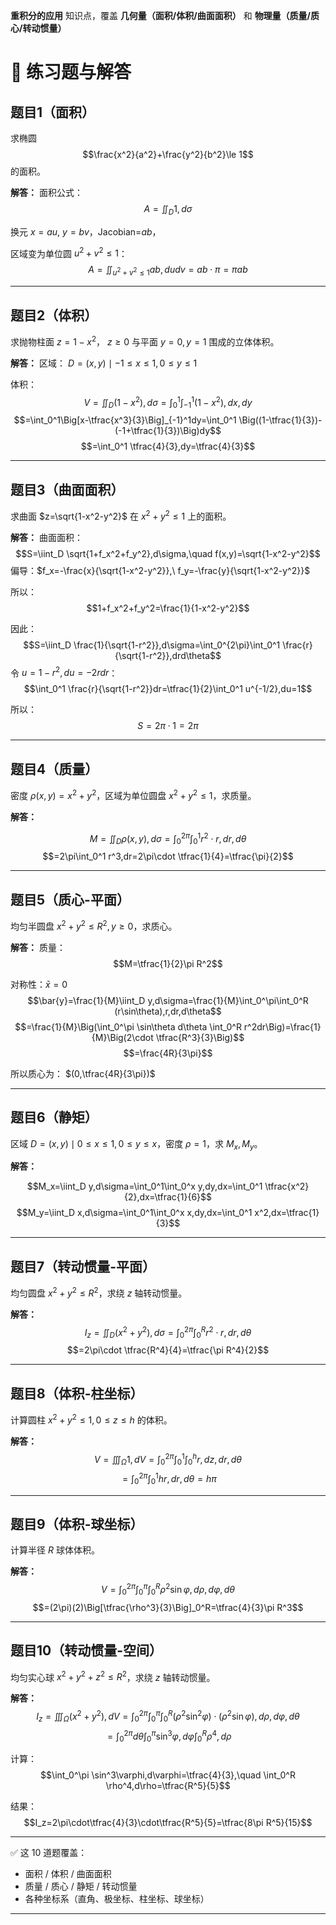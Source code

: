  **重积分的应用** 知识点，覆盖 **几何量（面积/体积/曲面面积）** 和 **物理量（质量/质心/转动惯量）**

# 🌟 练习题与解答

## 题目1（面积）

求椭圆
$$\frac{x^2}{a^2}+\frac{y^2}{b^2}\le 1$$
的面积。

**解答：**
面积公式：
$$A=\iint_D 1,d\sigma$$
  
换元 $x=au,\ y=bv$，Jacobian=$ab$，
  
区域变为单位圆 $u^2+v^2\le 1$：
$$A=\iint_{u^2+v^2\le 1} ab,dudv=ab\cdot \pi=\pi ab$$

---

## 题目2（体积）

求抛物柱面 $z=1-x^2$， $z\ge 0$ 与平面 $y=0,y=1$ 围成的立体体积。

**解答：**
区域： $D={(x,y)\mid -1\le x\le 1,0\le y\le 1}$
  
体积：
$$V=\iint_D (1-x^2),d\sigma=\int_0^1\int_{-1}^1 (1-x^2),dx,dy$$
$$=\int_0^1\Big[x-\tfrac{x^3}{3}\Big]_{-1}^1dy=\int_0^1 \Big((1-\tfrac{1}{3})-(-1+\tfrac{1}{3})\Big)dy$$
$$=\int_0^1 \tfrac{4}{3},dy=\tfrac{4}{3}$$

---

## 题目3（曲面面积）

求曲面 $z=\sqrt{1-x^2-y^2}$ 在 $x^2+y^2\le 1$ 上的面积。

**解答：**
曲面面积：
$$S=\iint_D \sqrt{1+f_x^2+f_y^2},d\sigma,\quad f(x,y)=\sqrt{1-x^2-y^2}$$
偏导：$f_x=-\frac{x}{\sqrt{1-x^2-y^2}},\ f_y=-\frac{y}{\sqrt{1-x^2-y^2}}$
  
所以：
$$1+f_x^2+f_y^2=\frac{1}{1-x^2-y^2}$$
  
因此：
$$S=\iint_D \frac{1}{\sqrt{1-r^2}},d\sigma=\int_0^{2\pi}\int_0^1 \frac{r}{\sqrt{1-r^2}},drd\theta$$
令 $u=1-r^2,du=-2rdr$：
$$\int_0^1 \frac{r}{\sqrt{1-r^2}}dr=\tfrac{1}{2}\int_0^1 u^{-1/2},du=1$$
  
所以：
$$S=2\pi\cdot 1=2\pi$$

---

## 题目4（质量）

密度 $\rho(x,y)=x^2+y^2$，区域为单位圆盘 $x^2+y^2\le 1$，求质量。

**解答：**
  
$$M=\iint_D \rho(x,y),d\sigma=\int_0^{2\pi}\int_0^1 r^2\cdot r,dr,d\theta$$
$$=2\pi\int_0^1 r^3,dr=2\pi\cdot \tfrac{1}{4}=\tfrac{\pi}{2}$$

---

## 题目5（质心-平面）

均匀半圆盘 $x^2+y^2\le R^2,y\ge 0$，求质心。

**解答：**
质量：
$$M=\tfrac{1}{2}\pi R^2$$
  
对称性：$\bar{x}=0$
$$\bar{y}=\frac{1}{M}\iint_D y,d\sigma=\frac{1}{M}\int_0^\pi\int_0^R (r\sin\theta),r,dr,d\theta$$
$$=\frac{1}{M}\Big(\int_0^\pi \sin\theta d\theta \int_0^R r^2dr\Big)=\frac{1}{M}\Big(2\cdot \tfrac{R^3}{3}\Big)$$
$$=\frac{4R}{3\pi}$$
  
所以质心为： $(0,\tfrac{4R}{3\pi})$

---

## 题目6（静矩）

区域 $D={(x,y)\mid 0\le x\le 1,0\le y\le x}$，密度 $\rho=1$，求 $M_x,M_y$。

**解答：**
  
$$M_x=\iint_D y,d\sigma=\int_0^1\int_0^x y,dy,dx=\int_0^1 \tfrac{x^2}{2},dx=\tfrac{1}{6}$$
$$M_y=\iint_D x,d\sigma=\int_0^1\int_0^x x,dy,dx=\int_0^1 x^2,dx=\tfrac{1}{3}$$

---

## 题目7（转动惯量-平面）

均匀圆盘 $x^2+y^2\le R^2$，求绕 $z$ 轴转动惯量。

**解答：**
$$I_z=\iint_D (x^2+y^2),d\sigma=\int_0^{2\pi}\int_0^R r^2\cdot r,dr,d\theta$$
$$=2\pi\cdot \tfrac{R^4}{4}=\tfrac{\pi R^4}{2}$$

---

## 题目8（体积-柱坐标）

计算圆柱 $x^2+y^2\le 1,0\le z\le h$ 的体积。

**解答：**
$$V=\iiint_\Omega 1,dV=\int_0^{2\pi}\int_0^1\int_0^h r,dz,dr,d\theta$$
$$=\int_0^{2\pi}\int_0^1 hr,dr,d\theta=h\pi$$

---

## 题目9（体积-球坐标）

计算半径 $R$ 球体体积。

**解答：**
$$V=\int_0^{2\pi}\int_0^\pi\int_0^R \rho^2\sin\varphi,d\rho,d\varphi,d\theta$$
$$=(2\pi)(2)\Big[\tfrac{\rho^3}{3}\Big]_0^R=\tfrac{4}{3}\pi R^3$$

---

## 题目10（转动惯量-空间）

均匀实心球 $x^2+y^2+z^2\le R^2$，求绕 $z$ 轴转动惯量。

**解答：**
$$I_z=\iiint_\Omega (x^2+y^2),dV=\int_0^{2\pi}\int_0^\pi\int_0^R (\rho^2\sin^2\varphi)\cdot (\rho^2\sin\varphi),d\rho,d\varphi,d\theta$$
$$=\int_0^{2\pi} d\theta \int_0^\pi \sin^3\varphi,d\varphi \int_0^R \rho^4,d\rho$$
  
计算：
$$\int_0^\pi \sin^3\varphi,d\varphi=\tfrac{4}{3},\quad \int_0^R \rho^4,d\rho=\tfrac{R^5}{5}$$
 
结果：
$$I_z=2\pi\cdot\tfrac{4}{3}\cdot\tfrac{R^5}{5}=\tfrac{8\pi R^5}{15}$$

---

✅ 这 10 道题覆盖：

* 面积 / 体积 / 曲面面积
* 质量 / 质心 / 静矩 / 转动惯量
* 各种坐标系（直角、极坐标、柱坐标、球坐标）

---

